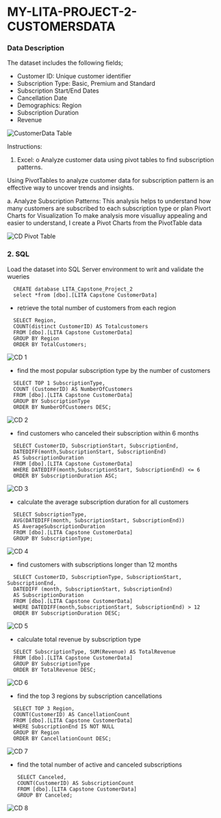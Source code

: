 # MY-LITA-PROJECT-2-CUSTOMERSDATA

### Data Description

The dataset includes the following fields;

- Customer ID: Unique customer identifier
- Subscription Type: Basic, Premium and Standard
- Subscription Start/End Dates
- Cancellation Date
- Demographics: Region
- Subscription Duration
- Revenue

![CustomerData Table](https://github.com/user-attachments/assets/a485c480-fa55-4eea-8f78-3c5e548dc3f5)

  
Instructions:
1. Excel:
o Analyze customer data using pivot tables to find subscription patterns.

Using PivotTables to analyze customer data for subscription pattern is an effective way to uncover trends and insights.

a. Analyze Subscription Patterns: This analysis helps to understand how many customers are subscribed to each subscription type or plan
Pivort Charts for Visualization
To make analysis more visualluy appealing and easier to understand, I create a Pivot Charts from the PivotTable data

![CD Pivot Table](https://github.com/user-attachments/assets/f2f656ef-b74e-4302-88a4-b10deacd21f0)

### 2. SQL
Load the dataset into SQL Server environment to writ and validate the wueries
```
  CREATE database LITA_Capstone_Project_2
  select *from [dbo].[LITA Capstone CustomerData]
```

- retrieve the total number of customers from each region
  
``` 
  SELECT Region,
  COUNT(distinct CustomerID) AS Totalcustomers
  FROM [dbo].[LITA Capstone CustomerData]
  GROUP BY Region
  ORDER BY TotalCustomers;
```

![CD 1](https://github.com/user-attachments/assets/64d88fb7-46c6-478b-a40e-2753f966a3d7)


- find the most popular subscription type by the number of customers

```
  SELECT TOP 1 SubscriptionType,
  COUNT (CustomerID) AS NumberOfCustomers
  FROM [dbo].[LITA Capstone CustomerData]
  GROUP BY SubscriptionType
  ORDER BY NumberOfCustomers DESC;
```

![CD 2](https://github.com/user-attachments/assets/82eb1b69-2afe-4e98-bf7a-6f33f85ec168)


- find customers who canceled their subscription within 6 months

```
  SELECT CustomerID, SubscriptionStart, SubscriptionEnd, 
  DATEDIFF(month,SubscriptionStart, SubscriptionEnd)
  AS SubscriptionDuration
  FROM [dbo].[LITA Capstone CustomerData]
  WHERE DATEDIFF(month,SubscriptionStart, SubscriptionEnd) <= 6
  ORDER BY SubscriptionDuration ASC;
```

![CD 3](https://github.com/user-attachments/assets/408e0d4c-436b-4480-ab1a-d287164b87db)


- calculate the average subscription duration for all customers

```
  SELECT SubscriptionType,
  AVG(DATEDIFF(month, SubscriptionStart, SubscriptionEnd))
  AS AverageSubscriptionDuration
  FROM [dbo].[LITA Capstone CustomerData]
  GROUP BY SubscriptionType;
```

![CD 4](https://github.com/user-attachments/assets/5a6b7286-c9a1-481c-95c8-177ae8fc5de2)

		
- find customers with subscriptions longer than 12 months

```
  SELECT CustomerID, SubscriptionType, SubscriptionStart, SubscriptionEnd, 
  DATEDIFF (month, SubscriptionStart, SubscriptionEnd) 
  AS SubscriptionDuration
  FROM [dbo].[LITA Capstone CustomerData]
  WHERE DATEDIFF(month,SubscriptionStart, SubscriptionEnd) > 12
  ORDER BY SubscriptionDuration DESC;
```

![CD 5](https://github.com/user-attachments/assets/1c2c8afa-a5e3-4193-93e8-20cc6881f582)

		
- calculate total revenue by subscription type
```
  SELECT SubscriptionType, SUM(Revenue) AS TotalRevenue
  FROM [dbo].[LITA Capstone CustomerData]
  GROUP BY SubscriptionType 
  ORDER BY TotalRevenue DESC;
```
		
![CD 6](https://github.com/user-attachments/assets/e2b4d0a8-abfa-4711-b1af-ce24588b0b1d)

		
- find the top 3 regions by subscription cancellations

```
  SELECT TOP 3 Region, 
  COUNT(CustomerID) AS CancellationCount
  FROM [dbo].[LITA Capstone CustomerData]
  WHERE SubscriptionEnd IS NOT NULL
  GROUP BY Region	
  ORDER BY CancellationCount DESC;
```

![CD 7](https://github.com/user-attachments/assets/563c1940-c095-43d9-a805-18b2999f0478)

		
- find the total number of active and canceled subscriptions
  ```
  SELECT Canceled, 	
  COUNT(CustomerID) AS SubscriptionCount
  FROM [dbo].[LITA Capstone CustomerData]
  GROUP BY Canceled;
  ```

![CD 8](https://github.com/user-attachments/assets/eaa227d6-75eb-4933-a0ad-cdc5df846c3c)

